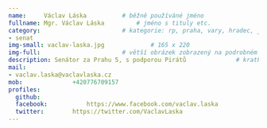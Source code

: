 ```yaml
---
name:     Václav Láska	  		# běžně používáné jméno
fullname: Mgr. Václav Láska  		# jméno s tituly etc.
category:                 		# kategorie: rp, praha, vary, hradec, jmk, senat
- senat
img-small: vaclav-laska.jpg             # 165 x 220
img-full:                 		# větší obrázek zobrazený na podrobném profilu
description: Senátor za Prahu 5, s podporou Pirátů            	# kratký popis, max 160 znaků
mail:
- vaclav.laska@vaclavlaska.cz
mob:			  +420776709157
profiles:
  github:                 
  facebook: 		  https://www.facebook.com/vaclav.laska
  twitter: 		  https://twitter.com/VaclavLaska
---
```

